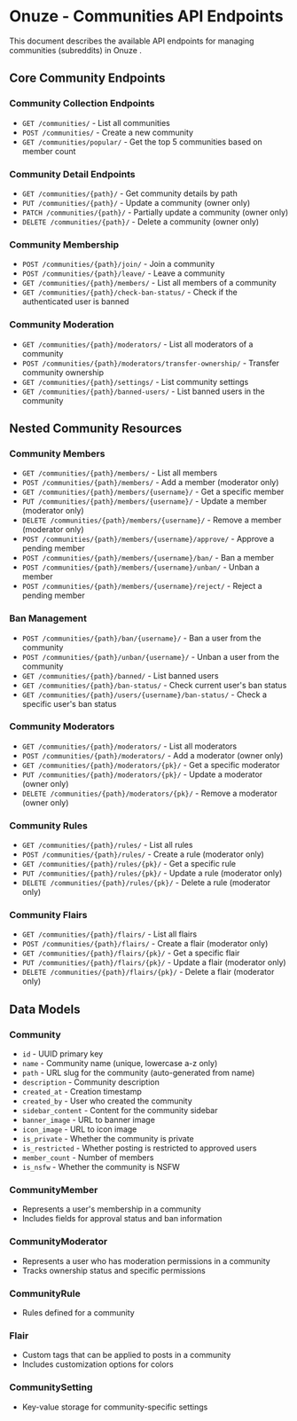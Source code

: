 # Onuze - Communities API Endpoints

This document describes the available API endpoints for managing communities (subreddits) in  Onuze .

## Core Community Endpoints

### Community Collection Endpoints

- `GET /communities/` - List all communities
- `POST /communities/` - Create a new community
- `GET /communities/popular/` - Get the top 5 communities based on member count

### Community Detail Endpoints

- `GET /communities/{path}/` - Get community details by path
- `PUT /communities/{path}/` - Update a community (owner only)
- `PATCH /communities/{path}/` - Partially update a community (owner only)
- `DELETE /communities/{path}/` - Delete a community (owner only)

### Community Membership

- `POST /communities/{path}/join/` - Join a community
- `POST /communities/{path}/leave/` - Leave a community
- `GET /communities/{path}/members/` - List all members of a community
- `GET /communities/{path}/check-ban-status/` - Check if the authenticated user is banned

### Community Moderation

- `GET /communities/{path}/moderators/` - List all moderators of a community
- `POST /communities/{path}/moderators/transfer-ownership/` - Transfer community ownership
- `GET /communities/{path}/settings/` - List community settings
- `GET /communities/{path}/banned-users/` - List banned users in the community

## Nested Community Resources

### Community Members

- `GET /communities/{path}/members/` - List all members
- `POST /communities/{path}/members/` - Add a member (moderator only)
- `GET /communities/{path}/members/{username}/` - Get a specific member
- `PUT /communities/{path}/members/{username}/` - Update a member (moderator only)
- `DELETE /communities/{path}/members/{username}/` - Remove a member (moderator only)
- `POST /communities/{path}/members/{username}/approve/` - Approve a pending member
- `POST /communities/{path}/members/{username}/ban/` - Ban a member
- `POST /communities/{path}/members/{username}/unban/` - Unban a member
- `POST /communities/{path}/members/{username}/reject/` - Reject a pending member

### Ban Management

- `POST /communities/{path}/ban/{username}/` - Ban a user from the community
- `POST /communities/{path}/unban/{username}/` - Unban a user from the community
- `GET /communities/{path}/banned/` - List banned users
- `GET /communities/{path}/ban-status/` - Check current user's ban status
- `GET /communities/{path}/users/{username}/ban-status/` - Check a specific user's ban status

### Community Moderators

- `GET /communities/{path}/moderators/` - List all moderators
- `POST /communities/{path}/moderators/` - Add a moderator (owner only)
- `GET /communities/{path}/moderators/{pk}/` - Get a specific moderator
- `PUT /communities/{path}/moderators/{pk}/` - Update a moderator (owner only)
- `DELETE /communities/{path}/moderators/{pk}/` - Remove a moderator (owner only)

### Community Rules

- `GET /communities/{path}/rules/` - List all rules
- `POST /communities/{path}/rules/` - Create a rule (moderator only)
- `GET /communities/{path}/rules/{pk}/` - Get a specific rule
- `PUT /communities/{path}/rules/{pk}/` - Update a rule (moderator only)
- `DELETE /communities/{path}/rules/{pk}/` - Delete a rule (moderator only)

### Community Flairs

- `GET /communities/{path}/flairs/` - List all flairs
- `POST /communities/{path}/flairs/` - Create a flair (moderator only)
- `GET /communities/{path}/flairs/{pk}/` - Get a specific flair
- `PUT /communities/{path}/flairs/{pk}/` - Update a flair (moderator only)
- `DELETE /communities/{path}/flairs/{pk}/` - Delete a flair (moderator only)

## Data Models

### Community
- `id` - UUID primary key
- `name` - Community name (unique, lowercase a-z only)
- `path` - URL slug for the community (auto-generated from name)
- `description` - Community description
- `created_at` - Creation timestamp
- `created_by` - User who created the community
- `sidebar_content` - Content for the community sidebar
- `banner_image` - URL to banner image
- `icon_image` - URL to icon image
- `is_private` - Whether the community is private
- `is_restricted` - Whether posting is restricted to approved users
- `member_count` - Number of members
- `is_nsfw` - Whether the community is NSFW

### CommunityMember
- Represents a user's membership in a community
- Includes fields for approval status and ban information

### CommunityModerator
- Represents a user who has moderation permissions in a community
- Tracks ownership status and specific permissions

### CommunityRule
- Rules defined for a community

### Flair
- Custom tags that can be applied to posts in a community
- Includes customization options for colors

### CommunitySetting
- Key-value storage for community-specific settings 
